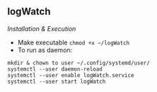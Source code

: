 ## logWatch ##

*Installation & Execution*

* Make executable `chmod +x ~/logWatch`
* To run as daemon:

```
mkdir & chown to user ~/.config/systemd/user/
systemctl --user daemon-reload
systemctl --user enable logWatch.service
systemctl --user start logWatch
```
